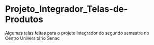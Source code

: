 # Projeto_Integrador_Telas-de-Produtos
Algumas telas feitas para o projeto integrador do segundo semestre no Centro Universitário Senac
